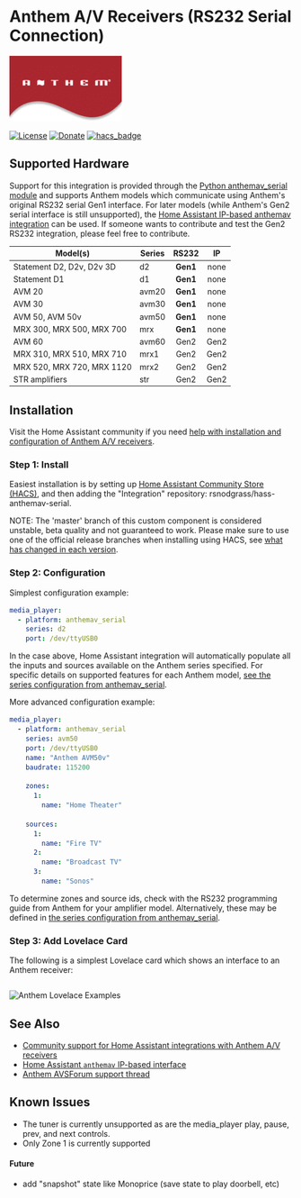 # Anthem A/V Receivers (RS232 Serial Connection)

![Anthem Logo](https://github.com/rsnodgrass/hass-anthemav-serial/blob/master/anthemav.png?raw=true)

[![License](https://img.shields.io/badge/License-Apache%202.0-blue.svg)](https://opensource.org/licenses/Apache-2.0)
[![Donate](https://img.shields.io/badge/Donate-PayPal-green.svg)](https://www.paypal.com/cgi-bin/webscr?cmd=_donations&business=WREP29UDAMB6G)
[![hacs_badge](https://img.shields.io/badge/HACS-Default-orange.svg)](https://github.com/custom-components/hacs)

## Supported Hardware

Support for this integration is provided through the [Python anthemav_serial module](https://github.com/rsnodgrass/python-anthemav-serial) and supports Anthem models which communicate using Anthem's original RS232 serial Gen1 interface. For later models (while Anthem's Gen2 serial interface is still unsupported), the [Home Assistant IP-based anthemav integration](https://www.home-assistant.io/integrations/anthemav/) can be used. If someone wants to contribute and test the Gen2 RS232 integration, please feel free to contribute.

|  Model(s)                        | Series | RS232  | IP |
|  ------------------------------- | ------ |:------:|:--:|
|  Statement D2, D2v, D2v 3D       | d2     | **Gen1** | none |
|  Statement D1                    | d1     | **Gen1** | none |
|  AVM 20                          | avm20  | **Gen1** | none |
|  AVM 30                          | avm30  | **Gen1** | none |
|  AVM 50, AVM 50v                 | avm50  | **Gen1** | none |
|  MRX 300, MRX 500, MRX 700       | mrx    | **Gen1** | none |
|  AVM 60                          | avm60  | Gen2   | Gen2 |
|  MRX 310, MRX 510, MRX 710       | mrx1   | Gen2   | Gen2 |
|  MRX 520, MRX 720, MRX 1120      | mrx2   | Gen2   | Gen2 |
|  STR amplifiers                  | str    | Gen2   | Gen2 |


## Installation

Visit the Home Assistant community if you need [help with installation and configuration of Anthem A/V receivers](https://community.home-assistant.io/t/anthem-line-of-receivers-and-pre-pros/1605/4).

### Step 1: Install

Easiest installation is by setting up [Home Assistant Community Store (HACS)](https://github.com/custom-components/hacs), and then adding the "Integration" repository: rsnodgrass/hass-anthemav-serial.

NOTE: The 'master' branch of this custom component is considered unstable, beta quality and not guaranteed to work. Please make sure to use one of the official release branches when installing using HACS, see [what has changed in each version](https://github.com/rsnodgrass/hass-anthemav-serial/releases).

### Step 2: Configuration

Simplest configuration example:

```yaml
media_player:
  - platform: anthemav_serial
    series: d2
    port: /dev/ttyUSB0
```

In the case above, Home Assistant integration will automatically populate all the inputs and sources available on the Anthem series specified. For specific details on supported features for each Anthem model, [see the series configuration from anthemav_serial](https://github.com/rsnodgrass/python-anthemav-serial/tree/master/anthemav_serial/series).

More advanced configuration example:

```yaml
media_player:
  - platform: anthemav_serial
    series: avm50
    port: /dev/ttyUSB0
    name: "Anthem AVM50v"
    baudrate: 115200

    zones:
      1:
        name: "Home Theater"

    sources:
      1:
        name: "Fire TV"
      2:
        name: "Broadcast TV"
      3:
        name: "Sonos"
```

To determine zones and source ids, check with the RS232 programming guide from Anthem for your amplifier model. Alternatively, these may be defined in [the series configuration from anthemav_serial](https://github.com/rsnodgrass/python-anthemav-serial/tree/master/anthemav_serial/series).

### Step 3: Add Lovelace Card

The following is a simplest Lovelace card which shows an interface to an Anthem receiver:

```yaml
```

![Anthem Lovelace Examples](https://github.com/rsnodgrass/hass-anthemav-serial/blob/master/lovelace/mediaplayer.png?raw=true)

## See Also

* [Community support for Home Assistant integrations with Anthem A/V receivers](https://community.home-assistant.io/t/anthem-line-of-receivers-and-pre-pros/1605/4)
* [Home Assistant `anthemav` IP-based interface](https://www.home-assistant.io/integrations/anthemav/)
* [Anthem AVSForum support thread]()

## Known Issues

* The tuner is currently unsupported as are the media_player play, pause, prev, and next controls.
* Only Zone 1 is currently supported

#### Future

* add "snapshot" state like Monoprice (save state to play doorbell, etc)
